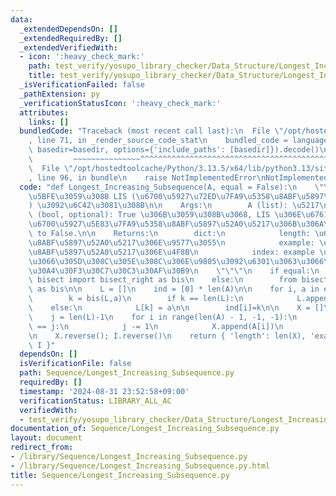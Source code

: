 ```yaml
---
data:
  _extendedDependsOn: []
  _extendedRequiredBy: []
  _extendedVerifiedWith:
  - icon: ':heavy_check_mark:'
    path: test_verify/yosupo_library_checker/Data_Structure/Longest_Increasing_Subsequence.test.py
    title: test_verify/yosupo_library_checker/Data_Structure/Longest_Increasing_Subsequence.test.py
  _isVerificationFailed: false
  _pathExtension: py
  _verificationStatusIcon: ':heavy_check_mark:'
  attributes:
    links: []
  bundledCode: "Traceback (most recent call last):\n  File \"/opt/hostedtoolcache/Python/3.13.5/x64/lib/python3.13/site-packages/onlinejudge_verify/documentation/build.py\"\
    , line 71, in _render_source_code_stat\n    bundled_code = language.bundle(stat.path,\
    \ basedir=basedir, options={'include_paths': [basedir]}).decode()\n          \
    \         ~~~~~~~~~~~~~~~^^^^^^^^^^^^^^^^^^^^^^^^^^^^^^^^^^^^^^^^^^^^^^^^^^^^^^^^^^^^^^^^^^\n\
    \  File \"/opt/hostedtoolcache/Python/3.13.5/x64/lib/python3.13/site-packages/onlinejudge_verify/languages/python.py\"\
    , line 96, in bundle\n    raise NotImplementedError\nNotImplementedError\n"
  code: "def Longest_Increasing_Subsequence(A, equal = False):\n    \"\"\" A \u306B\
    \u5BFE\u3059\u308B LIS (\u6700\u5927\u72ED\u7FA9\u5358\u8ABF\u5897\u52A0\u5217\
    ) \u3092\u6C42\u3081\u308B\n\n    Args:\n        A (list): \u5217\n        equal\
    \ (bool, optional): True \u306B\u3059\u308B\u3068, LIS \u306E\u6761\u4EF6\u304C\
    \u6700\u5927\u5E83\u7FA9\u5358\u8ABF\u5897\u52A0\u5217\u306B\u306A\u308B. Defaults\
    \ to False.\n\n    Returns:\n        dict:\n            length: \u6700\u5927\u5358\
    \u8ABF\u5897\u52A0\u5217\u306E\u9577\u3055\n            example: \u6700\u5927\u5358\
    \u8ABF\u5897\u52A0\u5217\u306E\u4F8B\n            index: example \u306B\u304A\u3044\
    \u3066\u305D\u308C\u305E\u308C\u306E\u9805\u3092\u6301\u3063\u3066\u304D\u305F\
    \u30A4\u30F3\u30C7\u30C3\u30AF\u30B9\n    \"\"\"\n    if equal:\n        from\
    \ bisect import bisect_right as bis\n    else:\n        from bisect import bisect_left\
    \ as bis\n\n    L = []\n    ind = [0] * len(A)\n\n    for i, a in enumerate(A):\n\
    \        k = bis(L,a)\n        if k == len(L):\n            L.append(a)\n    \
    \    else:\n            L[k] = a\n\n        ind[i]=k\n\n    X = []\n    I = []\n\
    \    j = len(L)-1\n    for i in range(len(A) - 1, -1, -1):\n        if ind[i]\
    \ == j:\n            j -= 1\n            X.append(A[i])\n            I.append(i)\n\
    \n    X.reverse(); I.reverse()\n    return { 'length': len(X), 'example': X, 'index':\
    \ I }"
  dependsOn: []
  isVerificationFile: false
  path: Sequence/Longest_Increasing_Subsequence.py
  requiredBy: []
  timestamp: '2024-08-31 23:52:58+09:00'
  verificationStatus: LIBRARY_ALL_AC
  verifiedWith:
  - test_verify/yosupo_library_checker/Data_Structure/Longest_Increasing_Subsequence.test.py
documentation_of: Sequence/Longest_Increasing_Subsequence.py
layout: document
redirect_from:
- /library/Sequence/Longest_Increasing_Subsequence.py
- /library/Sequence/Longest_Increasing_Subsequence.py.html
title: Sequence/Longest_Increasing_Subsequence.py
---
```

